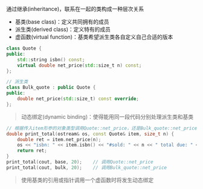 通过继承(inheritance)，联系在一起的类构成一种层次关系

+ 基类(base class)：定义共同拥有的成员
+ 派生类(derived class)：定义特有的成员
+ 虚函数(virtual function)：基类希望派生类各自定义自己合适的版本

```cpp
class Quote {
public:
    std::string isbn() const;
    virtual double net_price(std::size_t n) const;
};

// 派生类
class Bulk_quote : public Quote {
public:
    double net_price(std::size_t) const override;
};
```

>动态绑定(dynamic binding)：使得能用同一段代码分别处理派生类和基类

```cpp
// 根据传入item形参的对象类型调用Quote::net_price，还是Bulk_quote::net_price
double print_total(ostream& os, const Quote& item, size_t n) {
    double ret = item.net_price(n);
    os << "isbn: " << item.isbn() << "#sold: " << n << " total due: " << ret << endl;
    return ret;
}
print_total(cout, base, 20);    // 调用Quote::net_price
print_total(cout, bulk, 20);    // 调用Bulk_quote::net_price
```

>使用基类的引用或指针调用一个虚函数时将发生动态绑定